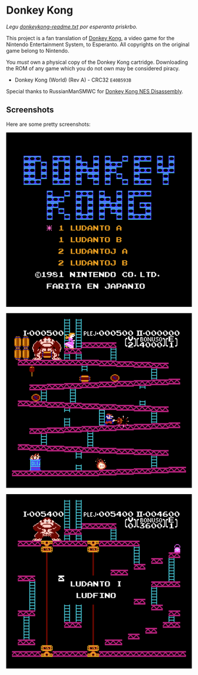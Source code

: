 # Donkey Kong

_Legu
[donkeykong-readme.txt](donkeykong-readme.txt) por esperanta
priskrbo._

This project is a fan translation of
[Donkey Kong](https://en.wikipedia.org/wiki/Donkey_Kong), a
video game for the Nintendo Entertainment System, to Esperanto.
All copyrights on the original game belong to Nintendo.

You *must* own a physical copy of the Donkey Kong cartridge.
Downloading the ROM of any game which you do not own may be
considered piracy.

  * Donkey Kong (World) (Rev A) - CRC32 `E40B593B`

Special thanks to RussianManSMWC for
[Donkey Kong NES Disassembly](https://github.com/RussianManSMWC/Donkey-Kong-NES-Disassembly).

## Screenshots

Here are some pretty screenshots:

![Title screen](images/image-1.png)

![Smashin' barrels](images/image-2.png)

![Game over](images/image-3.png)

